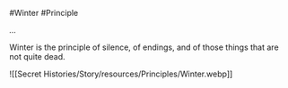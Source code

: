#Winter #Principle 

_..._

Winter is the principle of silence, of endings, and of those things that are not quite dead.

![[Secret Histories/Story/resources/Principles/Winter.webp]]